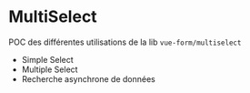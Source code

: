 # MultiSelect

POC des différentes utilisations de la lib `vue-form/multiselect`

- Simple Select
- Multiple Select
- Recherche asynchrone de données
